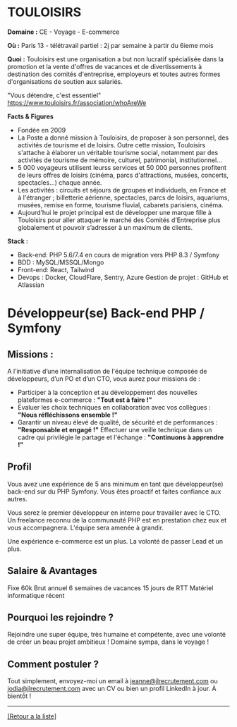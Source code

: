 #  TOULOISIRS

**Domaine :** CE - Voyage - E-commerce

**Où :** Paris 13 - télétravail partiel : 2j par semaine à partir du 6ieme mois

**Quoi :** Touloisirs est une organisation a but non lucratif spécialisée dans la promotion et la vente d'offres de vacances et de divertissements à destination des comités d'entreprise, employeurs et toutes autres formes d'organisations de soutien aux salariés.

"Vous détendre, c'est essentiel" 
https://www.touloisirs.fr/association/whoAreWe

**Facts & Figures**

- Fondée en 2009
- La Poste a donné mission à Touloisirs, de proposer à son personnel, des activités de tourisme et de loisirs.
Outre cette mission, Touloisirs s'attache à élaborer un véritable tourisme social, notamment par des activités de tourisme de mémoire, culturel, patrimonial, institutionnel...
- 5 000 voyageurs utilisent leurss services et 50 000 personnes profitent de leurs offres de loisirs (cinéma, parcs d'attractions, musées, concerts, spectacles...) chaque année. 
- Les activités : circuits et séjours de groupes et individuels, en France et à l'étranger ; billetterie aérienne, spectacles, parcs de loisirs, aquariums, musées, remise en forme, tourisme fluvial, cabarets parisiens, cinéma.
- Aujourd’hui le projet principal est de développer une marque fille à Touloisirs pour aller attaquer le marché des Comités d’Entreprise plus globalement et pouvoir s’adresser à un maximum de clients.

**Stack :**

- Back-end: PHP 5.6/7.4 en cours de migration vers PHP 8.3 / Symfony
- BDD : MySQL/MSSQL/Mongo
- Front-end: React, Tailwind
- Devops : Docker, CloudFlare, Sentry, Azure Gestion de projet : GitHub et Atlassian

# Développeur(se) Back-end PHP / Symfony

## Missions : 

A l’initiative d’une internalisation de l'équipe technique composée de développeurs, d’un PO et d’un CTO, vous aurez pour missions de :

- Participer à la conception et au développement des nouvelles plateformes e-commerce : **"Tout est à faire !"**
- Évaluer les choix techniques en collaboration avec vos collègues : **"Nous réfléchissons ensemble !"**
- Garantir un niveau élevé de qualité, de sécurité et de performances : **"Responsable et engagé !"**
Effectuer une veille technique dans un cadre qui privilégie le partage et l'échange : **"Continuons à apprendre !"**

## Profil

Vous avez une expérience de 5 ans minimum en tant que développeur(se) back-end sur du PHP Symfony. Vous êtes proactif et faites confiance aux autres.

Vous serez le premier développeur en interne pour travailler avec le CTO. Un freelance reconnu de la communauté PHP est en prestation chez eux et vous accompagnera. L'équipe sera amenée à grandir.

Une expérience e-commerce est un plus. La volonté de passer Lead et un plus.

## Salaire & Avantages

Fixe 60k Brut annuel
6 semaines de vacances 
15 jours de RTT
Matériel informatique récent

## Pourquoi les rejoindre ?

Rejoindre une super équipe, très humaine et compétente, avec une volonté de créer un beau projet ambitieux !
Domaine sympa, dans le voyage ! 

## Comment postuler ?

Tout simplement, envoyez-moi un email à jeanne@jlrecrutement.com ou jodia@jlrecrutement.com avec un CV ou bien un profil LinkedIn à jour. À bientôt ! 

 ----
<a href="https://github.com/jlondiche/job-board-php/blob/master/README.md">[Retour a la liste]</a>